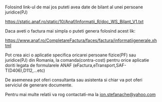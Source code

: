 Folosind link-ul de mai jos puteti avea date de bilant al unei persoane juridice(PJ)

https://static.anaf.ro/static/10/Anaf/Informatii_R/doc_WS_Bilant_V1.txt

Daca aveti o factura mai simpla o puteti genera folosind acest lik:

https://www.anaf.ro/CompletareFactura/faces/factura/informatiigenerale.xhtml

Pot crea aici o aplicatie specifica oricarei persoane fizice(PF) sau juridice(PJ)
din Romania, la comanda(contra-cost) pentru orice aplicatie doriti legata de 
formularele ANAF (eFactura,eTransport,SAF-T(D406),D112,...etc)


De asemenea pot oferi consultanta sau asistenta si chiar va pot oferi serviciul de 
generare documente.

Pentru mai multe relatii va rog contactati-ma la ion.stefanache@yahoo.com

